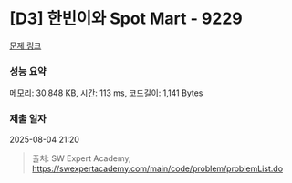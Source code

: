 # [D3] 한빈이와 Spot Mart - 9229 

[문제 링크](https://swexpertacademy.com/main/code/problem/problemDetail.do?contestProbId=AW8Wj7cqbY0DFAXN) 

### 성능 요약

메모리: 30,848 KB, 시간: 113 ms, 코드길이: 1,141 Bytes

### 제출 일자

2025-08-04 21:20



> 출처: SW Expert Academy, https://swexpertacademy.com/main/code/problem/problemList.do